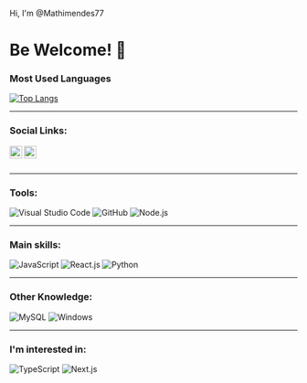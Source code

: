 

Hi, I'm @Mathimendes77

# Be Welcome! 👋

### Most Used Languages

[![Top Langs](https://github-readme-stats.vercel.app/api/top-langs/?username=Mathimendes77&layout=compact&theme=dark)](https://github.com/anuraghazra/github-readme-stats)

---

### Social Links:

[<img align="left" alt="Mathimendes77 | Instagram" width="22px" src="https://cdn.jsdelivr.net/npm/simple-icons@v3/icons/instagram.svg" />](https://www.instagram.com/math.mendes._/)
[<img align="left" alt="Mathimendes77 | LinkedIn" width="22px" src="https://cdn.jsdelivr.net/npm/simple-icons@v3/icons/linkedin.svg" />](https://www.linkedin.com/in/mathmendesj77/)

<br>
<br>

---

### Tools:

<p>
  <img alt="Visual Studio Code" src="https://img.shields.io/badge/VS%20Code-007ACC?style=for-the-badge&logo=visual-studio-code&logoColor=white">
  <img alt="GitHub" src="https://img.shields.io/badge/GitHub-100000?style=for-the-badge&logo=github&logoColor=white">
  <img alt="Node.js" src="https://img.shields.io/badge/Node.js-43853D?style=for-the-badge&logo=node.js&logoColor=white">
</p>

---

### Main skills:

<p>
  <img alt="JavaScript" src="https://img.shields.io/badge/JavaScript-F7DF1E?style=for-the-badge&logo=javascript&logoColor=black">
  <img alt="React.js" src="https://img.shields.io/badge/React-20232A?style=for-the-badge&logo=react&logoColor=61DAFB">
  <img alt="Python" src="https://img.shields.io/badge/Python-3776AB?style=for-the-badge&logo=python&logoColor=white">
</p>

---

### Other Knowledge:

<p>
  <img alt="MySQL" src="https://img.shields.io/badge/MySQL-00000F?style=for-the-badge&logo=mysql&logoColor=white">
  <img alt="Windows" src="https://img.shields.io/badge/Windows-0078D6?style=for-the-badge&logo=windows&logoColor=white">
</p>

---

### I'm interested in:

<p>
  <img alt="TypeScript" src="https://img.shields.io/badge/TypeScript-007ACC?style=for-the-badge&logo=typescript&logoColor=white">
  <img alt="Next.js" src="https://img.shields.io/badge/Next.js-000000?style=for-the-badge&logo=next.js&logoColor=white">
</p>

